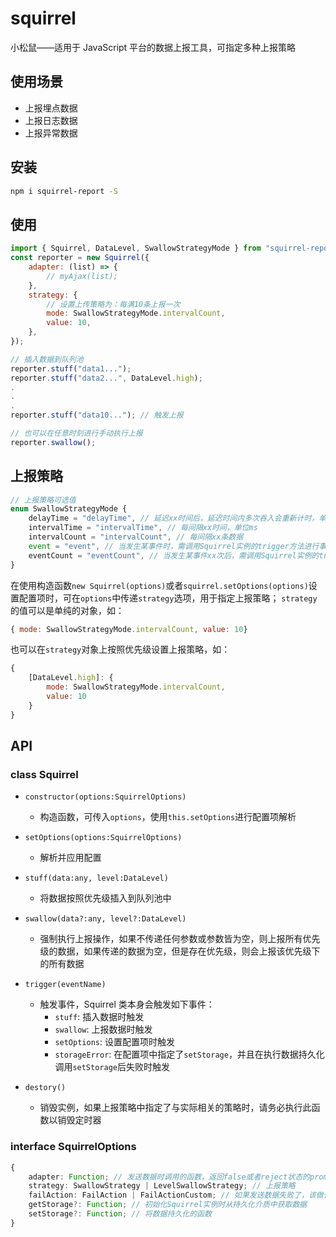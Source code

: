# squirrel

小松鼠——适用于 JavaScript 平台的数据上报工具，可指定多种上报策略

## 使用场景
- 上报埋点数据
- 上报日志数据
- 上报异常数据

## 安装

```bash
npm i squirrel-report -S
```

## 使用

```javascript
import { Squirrel, DataLevel, SwallowStrategyMode } from "squirrel-report";
const reporter = new Squirrel({
    adapter: (list) => {
        // myAjax(list);
    },
    strategy: {
        // 设置上传策略为：每满10条上报一次
        mode: SwallowStrategyMode.intervalCount,
        value: 10,
    },
});

// 插入数据到队列池
reporter.stuff("data1...");
reporter.stuff("data2...", DataLevel.high);
.
.
.
reporter.stuff("data10..."); // 触发上报

// 也可以在任意时刻进行手动执行上报
reporter.swallow();
```

## 上报策略

```javascript
// 上报策略可选值
enum SwallowStrategyMode {
    delayTime = "delayTime", // 延迟xx时间后，延迟时间内多次吞入会重新计时，单位ms
    intervalTime = "intervalTime", // 每间隔xx时间，单位ms
    intervalCount = "intervalCount", // 每间隔xx条数据
    event = "event", // 当发生某事件时，需调用Squirrel实例的trigger方法进行事件触发
    eventCount = "eventCount", // 当发生某事件xx次后，需调用Squirrel实例的trigger方法进行事件触发
}
```

在使用构造函数`new Squirrel(options)`或者`squirrel.setOptions(options)`设置配置项时，可在`options`中传递`strategy`选项，用于指定上报策略；
`strategy`的值可以是单纯的对象，如：
```javascript
{ mode: SwallowStrategyMode.intervalCount, value: 10}
```

也可以在`strategy`对象上按照优先级设置上报策略，如：

```javascript
{
    [DataLevel.high]: {
        mode: SwallowStrategyMode.intervalCount,
        value: 10
    }
}
```

## API

### class Squirrel

-   `constructor(options:SquirrelOptions)`
    -   构造函数，可传入`options`，使用`this.setOptions`进行配置项解析
-   `setOptions(options:SquirrelOptions)`
    -   解析并应用配置
-   `stuff(data:any, level:DataLevel)`
    -   将数据按照优先级插入到队列池中
-   `swallow(data?:any, level?:DataLevel)`
    -   强制执行上报操作，如果不传递任何参数或参数皆为空，则上报所有优先级的数据，如果传递的数据为空，但是存在优先级，则会上报该优先级下的所有数据
-   `trigger(eventName)`

    -   触发事件，Squirrel 类本身会触发如下事件：
        -   `stuff`: 插入数据时触发
        -   `swallow`: 上报数据时触发
        -   `setOptions`: 设置配置项时触发
        -   `storageError`: 在配置项中指定了`setStorage`，并且在执行数据持久化调用`setStorage`后失败时触发

-   `destory()`
    -   销毁实例，如果上报策略中指定了与实际相关的策略时，请务必执行此函数以销毁定时器

### interface SquirrelOptions

```typescript
{
    adapter: Function; // 发送数据时调用的函数，返回false或者reject状态的promise则认为此次数据发送失败，需要根据failAction配置执行后续操作
    strategy: SwallowStrategy | LevelSwallowStrategy; // 上报策略
    failAction: FailAction | FailActionCustom; // 如果发送数据失败了，该做什么？
    getStorage?: Function; // 初始化Squirrel实例时从持久化介质中获取数据
    setStorage?: Function; // 将数据持久化的函数
}
```
